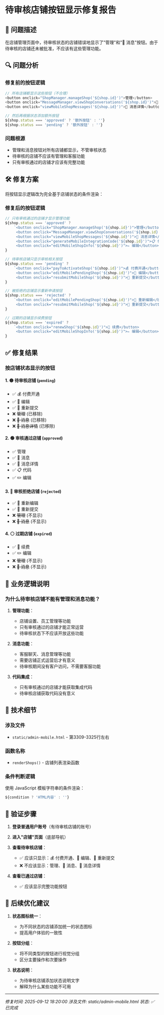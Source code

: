 # 待审核店铺按钮显示修复报告

## 🎯 问题描述

在店铺管理页面中，待审核状态的店铺错误地显示了"管理"和"💬 消息"按钮。由于待审核的店铺还未被批准，不应该有这些管理功能。

## 🔍 问题分析

### 修复前的按钮逻辑
```javascript
// 所有店铺都显示这些按钮（不合理）
<button onclick="ShopManager.manageShop('${shop.id}')">管理</button>
<button onclick="MessageManager.viewShopConversations('${shop.id}')">💬 消息</button>
<button onclick="viewMobileShopMessages('${shop.id}')">📄 消息详情</button>

// 然后再根据状态添加额外按钮
${shop.status === 'approved' ? '额外按钮' : ''}
${shop.status === 'pending' ? '额外按钮' : ''}
```

### 问题根源
- 管理和消息按钮对所有店铺都显示，不管审核状态
- 待审核的店铺不应该有管理和客服功能
- 只有审核通过的店铺才应该有完整功能

## 🛠️ 修复方案

将按钮显示逻辑改为完全基于店铺状态的条件渲染：

### 修复后的按钮逻辑
```javascript
// 只有审核通过的店铺才显示管理功能
${shop.status === 'approved' ? 
    `<button onclick="ShopManager.manageShop('${shop.id}')">管理</button>
     <button onclick="MessageManager.viewShopConversations('${shop.id}')">💬 消息</button>
     <button onclick="viewMobileShopMessages('${shop.id}')">📄 消息详情</button>
     <button onclick="generateMobileIntegrationCode('${shop.id}')">📋 代码</button>
     <button onclick="editMobileShopInfo('${shop.id}')">✏️ 编辑</button>` : ''
}

// 待审核店铺只显示审核相关按钮
${shop.status === 'pending' ? 
    `<button onclick="payToActivateShop('${shop.id}')">💰 付费开通</button>
     <button onclick="editMobilePendingShop('${shop.id}')">📝 编辑</button>
     <button onclick="resubmitMobileShop('${shop.id}')">🔄 重新提交</button>` : ''
}

// 被拒绝的店铺显示重新申请按钮
${shop.status === 'rejected' ? 
    `<button onclick="editMobilePendingShop('${shop.id}')">📝 重新编辑</button>
     <button onclick="resubmitMobileShop('${shop.id}')">🔄 重新提交</button>` : ''
}

// 过期的店铺显示续费按钮
${shop.status === 'expired' ? 
    `<button onclick="renewShop('${shop.id}')">🔄 续费</button>
     <button onclick="editMobileShopInfo('${shop.id}')">✏️ 编辑</button>` : ''
}
```

## ✅ 修复结果

### 按店铺状态显示的按钮

#### 1. 🟡 **待审核店铺** (`pending`)
- ✅ 💰 付费开通
- ✅ 📝 编辑  
- ✅ 🔄 重新提交
- ❌ ~~管理~~ (已移除)
- ❌ ~~💬 消息~~ (已移除)
- ❌ ~~📄 消息详情~~ (已移除)

#### 2. 🟢 **审核通过店铺** (`approved`)
- ✅ 管理
- ✅ 💬 消息
- ✅ 📄 消息详情
- ✅ 📋 代码
- ✅ ✏️ 编辑

#### 3. 🔴 **审核拒绝店铺** (`rejected`)
- ✅ 📝 重新编辑
- ✅ 🔄 重新提交
- ❌ ~~管理~~ (不显示)
- ❌ ~~💬 消息~~ (不显示)

#### 4. ⚪ **过期店铺** (`expired`)
- ✅ 🔄 续费
- ✅ ✏️ 编辑
- ❌ ~~管理~~ (不显示)
- ❌ ~~💬 消息~~ (不显示)

## 🎯 业务逻辑说明

### 为什么待审核店铺不能有管理和消息功能？

1. **管理功能**：
   - 店铺设置、员工管理等功能
   - 只有审核通过的店铺才能正常运营
   - 待审核状态下不应该开放这些功能

2. **消息功能**：
   - 客服聊天、消息管理等功能
   - 需要店铺正式运营后才有意义
   - 待审核期间没有客户访问，不需要客服功能

3. **代码集成**：
   - 只有审核通过的店铺才能获取集成代码
   - 待审核店铺获取代码没有意义

## 🔧 技术细节

### 涉及文件
- `static/admin-mobile.html` - 第3309-3325行左右

### 函数名称
- `renderShops()` - 店铺列表渲染函数

### 条件判断逻辑
使用 JavaScript 模板字符串的条件渲染：
```javascript
${condition ? 'HTML内容' : ''}
```

## 🧪 验证步骤

1. **登录普通用户账号**（有待审核店铺的账号）
2. **进入"店铺"页面**（底部导航）
3. **查看待审核店铺**：
   - ✅ 应该只显示：💰 付费开通、📝 编辑、🔄 重新提交
   - ❌ 不应该显示：管理、💬 消息、📄 消息详情

4. **查看已通过店铺**：
   - ✅ 应该显示完整功能按钮

## 🔄 后续优化建议

1. **状态图标统一**：
   - 为不同状态的店铺添加统一的状态图标
   - 提高用户体验的一致性

2. **按钮分组**：
   - 将不同类型的按钮进行视觉分组
   - 区分主要操作和次要操作

3. **状态说明**：
   - 为待审核店铺添加状态说明文字
   - 解释为什么某些功能不可用

---
*修复时间: 2025-09-12 18:20:00*
*涉及文件: static/admin-mobile.html*
*状态: ✅ 已完成*
